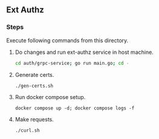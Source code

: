 ## Ext Authz

### Steps

Execute following commands from this directory.

1.  Do changes and run ext-authz service in host machine.
    ```sh
    cd auth/grpc-service; go run main.go; cd -
    ```
2.  Generate certs.
    ```sh
    ./gen-certs.sh
    ```
3.  Run docker compose setup.
    ```
    docker compose up -d; docker compose logs -f
    ```
4.  Make requests.
    ```
    ./curl.sh
    ```
